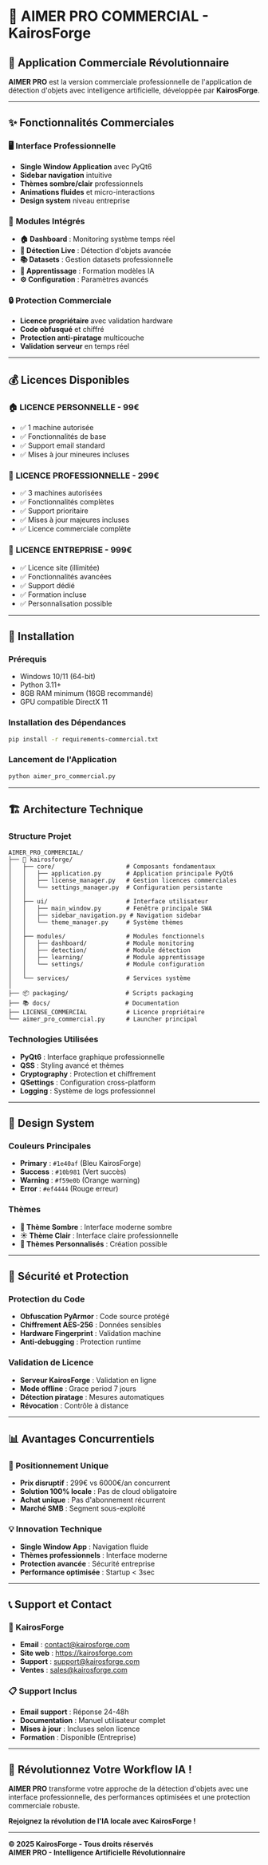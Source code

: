# 🏢 AIMER PRO COMMERCIAL - KairosForge

## 🎯 **Application Commerciale Révolutionnaire**

**AIMER PRO** est la version commerciale professionnelle de l'application de détection d'objets avec intelligence artificielle, développée par **KairosForge**.

---

## ✨ **Fonctionnalités Commerciales**

### 🖥️ **Interface Professionnelle**
- **Single Window Application** avec PyQt6
- **Sidebar navigation** intuitive
- **Thèmes sombre/clair** professionnels
- **Animations fluides** et micro-interactions
- **Design system** niveau entreprise

### 🎯 **Modules Intégrés**
- **🏠 Dashboard** : Monitoring système temps réel
- **🎯 Détection Live** : Détection d'objets avancée
- **📚 Datasets** : Gestion datasets professionnelle
- **🧠 Apprentissage** : Formation modèles IA
- **⚙️ Configuration** : Paramètres avancés

### 🔒 **Protection Commerciale**
- **Licence propriétaire** avec validation hardware
- **Code obfusqué** et chiffré
- **Protection anti-piratage** multicouche
- **Validation serveur** en temps réel

---

## 💰 **Licences Disponibles**

### 🏠 **LICENCE PERSONNELLE - 99€**
- ✅ 1 machine autorisée
- ✅ Fonctionnalités de base
- ✅ Support email standard
- ✅ Mises à jour mineures incluses

### 💼 **LICENCE PROFESSIONNELLE - 299€**
- ✅ 3 machines autorisées
- ✅ Fonctionnalités complètes
- ✅ Support prioritaire
- ✅ Mises à jour majeures incluses
- ✅ Licence commerciale complète

### 🏢 **LICENCE ENTREPRISE - 999€**
- ✅ Licence site (illimitée)
- ✅ Fonctionnalités avancées
- ✅ Support dédié
- ✅ Formation incluse
- ✅ Personnalisation possible

---

## 🚀 **Installation**

### **Prérequis**
- Windows 10/11 (64-bit)
- Python 3.11+
- 8GB RAM minimum (16GB recommandé)
- GPU compatible DirectX 11

### **Installation des Dépendances**
```bash
pip install -r requirements-commercial.txt
```

### **Lancement de l'Application**
```bash
python aimer_pro_commercial.py
```

---

## 🏗️ **Architecture Technique**

### **Structure Projet**
```
AIMER_PRO_COMMERCIAL/
├── 🏢 kairosforge/
│   ├── core/                    # Composants fondamentaux
│   │   ├── application.py       # Application principale PyQt6
│   │   ├── license_manager.py   # Gestion licences commerciales
│   │   └── settings_manager.py  # Configuration persistante
│   │
│   ├── ui/                      # Interface utilisateur
│   │   ├── main_window.py       # Fenêtre principale SWA
│   │   ├── sidebar_navigation.py # Navigation sidebar
│   │   └── theme_manager.py     # Système thèmes
│   │
│   ├── modules/                 # Modules fonctionnels
│   │   ├── dashboard/           # Module monitoring
│   │   ├── detection/           # Module détection
│   │   ├── learning/            # Module apprentissage
│   │   └── settings/            # Module configuration
│   │
│   └── services/                # Services système
│
├── 📦 packaging/                # Scripts packaging
├── 📚 docs/                     # Documentation
├── LICENSE_COMMERCIAL           # Licence propriétaire
└── aimer_pro_commercial.py      # Launcher principal
```

### **Technologies Utilisées**
- **PyQt6** : Interface graphique professionnelle
- **QSS** : Styling avancé et thèmes
- **Cryptography** : Protection et chiffrement
- **QSettings** : Configuration cross-platform
- **Logging** : Système de logs professionnel

---

## 🎨 **Design System**

### **Couleurs Principales**
- **Primary** : `#1e40af` (Bleu KairosForge)
- **Success** : `#10b981` (Vert succès)
- **Warning** : `#f59e0b` (Orange warning)
- **Error** : `#ef4444` (Rouge erreur)

### **Thèmes**
- **🌙 Thème Sombre** : Interface moderne sombre
- **☀️ Thème Clair** : Interface claire professionnelle
- **🎨 Thèmes Personnalisés** : Création possible

---

## 🔐 **Sécurité et Protection**

### **Protection du Code**
- **Obfuscation PyArmor** : Code source protégé
- **Chiffrement AES-256** : Données sensibles
- **Hardware Fingerprint** : Validation machine
- **Anti-debugging** : Protection runtime

### **Validation de Licence**
- **Serveur KairosForge** : Validation en ligne
- **Mode offline** : Grace period 7 jours
- **Détection piratage** : Mesures automatiques
- **Révocation** : Contrôle à distance

---

## 📊 **Avantages Concurrentiels**

### **🎯 Positionnement Unique**
- **Prix disruptif** : 299€ vs 6000€/an concurrent
- **Solution 100% locale** : Pas de cloud obligatoire
- **Achat unique** : Pas d'abonnement récurrent
- **Marché SMB** : Segment sous-exploité

### **💡 Innovation Technique**
- **Single Window App** : Navigation fluide
- **Thèmes professionnels** : Interface moderne
- **Protection avancée** : Sécurité entreprise
- **Performance optimisée** : Startup < 3sec

---

## 📞 **Support et Contact**

### **🏢 KairosForge**
- **Email** : contact@kairosforge.com
- **Site web** : https://kairosforge.com
- **Support** : support@kairosforge.com
- **Ventes** : sales@kairosforge.com

### **📋 Support Inclus**
- **Email support** : Réponse 24-48h
- **Documentation** : Manuel utilisateur complet
- **Mises à jour** : Incluses selon licence
- **Formation** : Disponible (Entreprise)

---

## 🎊 **Révolutionnez Votre Workflow IA !**

**AIMER PRO** transforme votre approche de la détection d'objets avec une interface professionnelle, des performances optimisées et une protection commerciale robuste.

**Rejoignez la révolution de l'IA locale avec KairosForge !**

---

**© 2025 KairosForge - Tous droits réservés**  
**AIMER PRO - Intelligence Artificielle Révolutionnaire**
